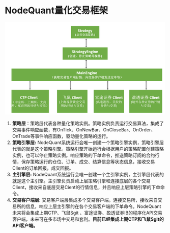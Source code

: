 # NodeQuant量化交易框架

![](https://raw.githubusercontent.com/zhangshuiyong/Img/master/nodequant/nodequant%E6%9E%B6%E6%9E%84.png?ynotemdtimestamp=1533340007285)

1. **策略层**：策略层代表各种量化策略实例。策略实例负责运行交易算法，集成了交易事件响应函数，有OnTick、OnNewBar、OnCloseBar、OnOrder、OnTrade等事件响应函数，驱动量化策略的运行。
2. **策略引擎层:** NodeQuant系统运行会唯一创建一个策略引擎实例，策略引擎层代表的就是这个策略引擎。策略引擎开始运行会根据用户的策略配置创建策略实例，也可以停止策略实例。响应策略的下单命令，推送策略订阅的合约行情，保存策略运行的仓位、订单、成交、结算信息等状态信息，接收交易Client的订单回报，成交回报。
3. **主引擎层:** NodeQuant系统运行会唯一创建一个主引擎实例，主引擎层代表的就是这个主引擎。主引擎负责启动上层策略引擎和连接底层的各个交易Client，接收来自底层交易Cient的行情信息，并且响应上层策略引擎的下单命令。
4. **交易客户端层:** 交易客户端层集成多个交易客户端。连接交易所，接收来自交易所的信息，响应上层主引擎的在各个交易客户端的下单命令。NodeQuant 未来将会集成上期CTP、飞鼠Sgit 、富途证券、盈透证券IB的程序化API交易客户端，未来可在多市场中交易和套利。**目前已经集成上期CTP和飞鼠Sgit的API客户端。**

